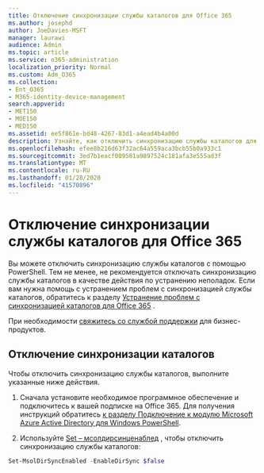 ```yaml
---
title: Отключение синхронизации службы каталогов для Office 365
ms.author: josephd
author: JoeDavies-MSFT
manager: laurawi
audience: Admin
ms.topic: article
ms.service: o365-administration
localization_priority: Normal
ms.custom: Adm_O365
ms.collection:
- Ent_O365
- M365-identity-device-management
search.appverid:
- MET150
- MOE150
- MED150
ms.assetid: ee5f861e-bd48-4267-83d1-a4ead4b4a00d
description: Узнайте, как отключить синхронизацию службы каталогов для Office 365 с помощью PowerShell.
ms.openlocfilehash: efee8b216d63f32ac64a559aca3bcb55b0a933c1
ms.sourcegitcommit: 3ed7b1eacf009581a9897524c181afa3e555ad3f
ms.translationtype: MT
ms.contentlocale: ru-RU
ms.lasthandoff: 01/28/2020
ms.locfileid: "41570896"
---
```

# <a name="turn-off-directory-synchronization-for-office-365"></a>Отключение синхронизации службы каталогов для Office 365
Вы можете отключить синхронизацию службы каталогов с помощью PowerShell. Тем не менее, не рекомендуется отключать синхронизацию службы каталогов в качестве действия по устранению неполадок. Если вам нужна помощь с устранением проблем с синхронизацией службы каталогов, обратитесь к разделу [Устранение проблем с синхронизацией каталогов для Office 365](fix-problems-with-directory-synchronization.md) . 
  
При необходимости [свяжитесь со службой поддержки](https://support.office.com/article/32a17ca7-6fa0-4870-8a8d-e25ba4ccfd4b) для бизнес-продуктов.
  
## <a name="turn-off-directory-synchronization"></a>Отключение синхронизации каталогов  
Чтобы отключить синхронизацию службы каталогов, выполните указанные ниже действия.
  
1. Сначала установите необходимое программное обеспечение и подключитесь к вашей подписке на Office 365. Для получения инструкций обратитесь [к разделу Подключение к модулю Microsoft Azure Active Directory для Windows PowerShell](https://docs.microsoft.com/office365/enterprise/powershell/connect-to-office-365-powershell#connect-with-the-microsoft-azure-active-directory-module-for-windows-powershell).
    
2. Используйте [Set – мсолдирсинценаблед](https://go.microsoft.com/fwlink/p/?LinkId=821939) , чтобы отключить синхронизацию службы каталогов: 
    
  ```powershell
  Set-MsolDirSyncEnabled -EnableDirSync $false
  ```
